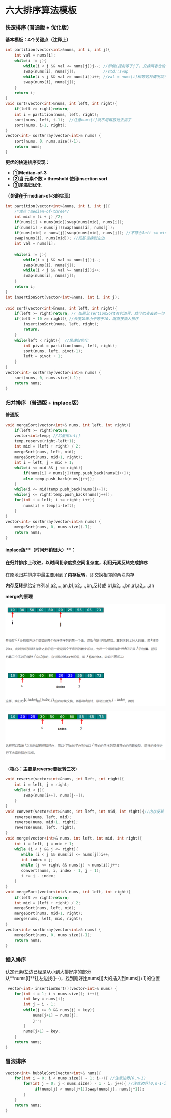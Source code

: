 # 六大排序算法模板

### 快速排序 \(普通版 + 优化版）

**基本模板：4个关键点（注释上）**

```cpp
int partition(vector<int>&nums, int i, int j){
    int val = nums[i];
    while(i != j){
        while(i < j && val <= nums[j])j--; //即使i提前等于j了，交换两者也没有任何关系
        swap(nums[i], nums[j]);            //std::swap
        while(i < j && val >= nums[i])i++; //val = nums[i]相等这种情况就不需要交换了
        swap(nums[i], nums[j]);
    }
    return i;
}
void sort(vector<int>&nums, int left, int right){
    if(left >= right)return;
    int i = partition(nums, left, right);
    sort(nums, left, i-1);  //注意nums[i]就不用再放进去排了
    sort(nums, i+1, right);
}
vector<int> sortArray(vector<int>& nums) {
    sort(nums, 0, nums.size()-1);
    return nums; 
}
```

**更优的快速排序实现：**

* **①Median-of-3** 
* **②当 元素个数 &lt; threshold 使用insertion sort**
* **③尾递归优化**

**（关键在于median-of-3的实现）**

```cpp
int partition(vector<int>&nums, int i, int j){
    /*难点：median-of-three*/
    int mid = (i + j) /2;
    if(nums[i] > nums[mid])swap(nums[mid], nums[i]);
    if(nums[i] > nums[j])swap(nums[i], nums[j]);
    if(nums[mid] > nums[j])swap(nums[mid], nums[j]); //不符合left <= mid <= right的话交换
    swap(nums[i], nums[mid]); //把基准换到左边
    int val = nums[i];

    while(i != j){
        while(i < j && val <= nums[j])j--;
        swap(nums[i], nums[j]);
        while(i < j && val >= nums[i])i++; 
        swap(nums[i], nums[j]);
    }
    return i;
}
int insertionSort(vector<int>&nums, int i, int j);

void sort(vector<int>&nums, int left, int right){
    if(left >= right)return; // 如果insertionSort有判边界，就可以省去这一句
    if(left + 10 >= right){ //长度如果小于等于10，就直接插入排序
        insertionSort(nums, left, right);
        return;
    }
    while(left < right){  //尾递归优化
        int pivot = partition(nums, left, right);
        sort(nums, left, pivot-1);
        left = pivot + 1;
    }
}
vector<int> sortArray(vector<int>& nums) {
    sort(nums, 0, nums.size()-1);
    return nums; 
}
```

### 归并排序（普通版 + inplace版）

**普通版**

```cpp
void mergeSort(vector<int>& nums, int left, int right){
    if(left >= right)return;
    vector<int>temp; //尽量用int[] 
    temp.reserve(right-left+1);
    int mid = (left + right) / 2;
    mergeSort(nums, left, mid);
    mergeSort(nums, mid+1, right);
    int i = left, j = mid + 1;
    while(i <= mid && j <= right){
        if(nums[i] < nums[j])temp.push_back(nums[i++]);
        else temp.push_back(nums[j++]);
    }
    while(i <= mid)temp.push_back(nums[i++]);
    while(j <= right)temp.push_back(nums[j++]);
    for(int i = left; i <= right; i++){
        nums[i] = temp[i-left];
    }
}
vector<int> sortArray(vector<int>& nums) {
    mergeSort(nums, 0, nums.size()-1);
    return nums;
}
```

#### inplace版**（时间开销很大）**：

#### 在归并排序上改进，以时间复杂度换空间复杂度，利用元素反转完成排序

 在原地归并排序中最主要用到了**内存反转**，即交换相邻的两块内存

**内存反转**是给定序列a1,a2,...,an,b1,b2,...,bn,反转成 b1,b2,...,bn,a1,a2,...,an

**merge的原理**

![](../../.gitbook/assets/wu-biao-ti-%20%286%29.png)

![](../../.gitbook/assets/wu-biao-ti-%20%287%29.png)

（**核心：主要是reverse要反转三次**）

```cpp
void reverse(vector<int>&nums, int left, int right){
    int i = left, j = right;
    while(i < j){
        swap(nums[i++], nums[j--]);
    }
}
void convert(vector<int>&nums, int left, int mid, int right){//内存反转
    reverse(nums, left, mid);
    reverse(nums, mid+1, right);
    reverse(nums, left, right);
}
void merge(vector<int>& nums, int left, int mid, int right){
    int i = left, j = mid + 1;
    while (i < j && j <= right){
       while (i < j && nums[i] <= nums[j])i++;
       int index = j;
       while (j <= right && nums[j] < nums[i])j++;
       convert(nums, i, index - 1, j - 1);
       i += j - index;
    }
}
void mergeSort(vector<int>& nums, int left, int right){
    if(left >= right)return;
    int mid = (left + right) / 2;
    mergeSort(nums, left, mid);
    mergeSort(nums, mid+1, right);
    merge(nums, left, mid, right);
}
vector<int> sortArray(vector<int>& nums) {
    mergeSort(nums, 0, nums.size()-1);
    return nums;
}
```

### 插入排序

认定元素i左边已经是从小到大排好序的部分  
从**nums\[i\]**往左边找\(j--\)，找到刚好比nums\[j\]大的插入到nums\[j+1\]的位置

```cpp
 vector<int> insertionSort()(vector<int>& nums) {
    for(int i = 1; i < nums.size(); i++){
        int key = nums[i];
        int j = i - 1;
        while(j >= 0 && nums[j] > key){
            nums[j+1] = nums[j];
            j--;
        }
        nums[j+1] = key;
    }
    return nums;
}
```

### 冒泡排序

```cpp
vector<int> bubbleSort(vector<int>& nums){
    for(int i = 0; i < nums.size() - 1; i++){ //注意边界[0,n-1)
        for(int j = 0; j < nums.size() - 1 - i; j++){ //注意边界[0,n-1-i)
             if(nums[j] > nums[j+1])swap(nums[j], nums[j+1]);
        }
    }
    return nums;
}
```

